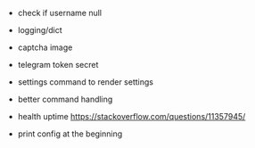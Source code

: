 
- check if username null
- logging/dict
- captcha image
- telegram token secret
- settings command to render settings
- better command handling

- health uptime https://stackoverflow.com/questions/11357945/
- print config at the beginning
